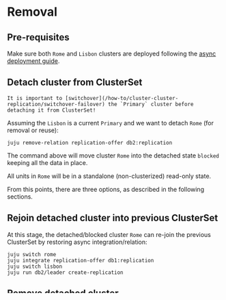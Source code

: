 # Removal

## Pre-requisites

Make sure both `Rome` and `Lisbon` clusters are deployed following the [async deployment guide](/how-to/cluster-cluster-replication/deploy).

## Detach cluster from ClusterSet

```{important} 
It is important to [switchover](/how-to/cluster-cluster-replication/switchover-failover) the `Primary` cluster before detaching it from ClusterSet!
```

Assuming the `Lisbon` is a current `Primary` and we want to detach `Rome` (for removal or reuse):

```shell
juju remove-relation replication-offer db2:replication
```

The command above will move cluster `Rome` into the detached state `blocked` keeping all the data in place.

All units in `Rome` will be in a standalone (non-clusterized) read-only state.

From this points, there are three options, as described in the following sections.

## Rejoin detached cluster into previous ClusterSet

At this stage, the detached/blocked cluster `Rome` can re-join the previous ClusterSet by restoring async integration/relation:

```shell
juju switch rome
juju integrate replication-offer db1:replication
juju switch lisbon
juju run db2/leader create-replication
```

## Remove detached cluster

Remove no-longer necessary Cluster `Rome` (and destroy storage if Rome data is no longer necessary):

```shell
juju remove-application db1 # --destroy-storage
```

## New ClusterSet from detached Cluster

Convert `Rome` to the new Cluster/ClusterSet keeping the current data in use:

```shell
juju run -m rome db1/leader recreate-cluster
```

